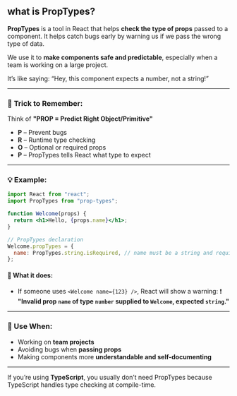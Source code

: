 ## what is PropTypes?

**PropTypes** is a tool in React that helps **check the type of props** passed to a component. It helps catch bugs early by warning us if we pass the wrong type of data.

We use it to **make components safe and predictable**, especially when a team is working on a large project.

It’s like saying: “Hey, this component expects a number, not a string!”

---

### 🧠 **Trick to Remember:**

Think of **"PROP = Predict Right Object/Primitive"**

- **P** – Prevent bugs
- **R** – Runtime type checking
- **O** – Optional or required props
- **P** – PropTypes tells React what type to expect

---

### 💡 **Example:**

```jsx
import React from "react";
import PropTypes from "prop-types";

function Welcome(props) {
  return <h1>Hello, {props.name}</h1>;
}

// PropTypes declaration
Welcome.propTypes = {
  name: PropTypes.string.isRequired, // name must be a string and required
};
```

#### 🧪 What it does:

- If someone uses `<Welcome name={123} />`, React will show a warning:
  ❗ **"Invalid prop `name` of type `number` supplied to `Welcome`, expected `string`."**

---

### 📌 Use When:

- Working on **team projects**
- Avoiding bugs when **passing props**
- Making components more **understandable and self-documenting**

---

If you’re using **TypeScript**, you usually don’t need PropTypes because TypeScript handles type checking at compile-time.
